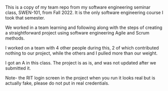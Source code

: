 This is a copy of my team repo from my software engineering seminar class, SWEN-101, from Fall 2022. It is the only software engineering course I took that semester. 

We worked in a team learning and following along with the steps of creating a straightforward project using software engineering Agile and Scrum methods. 

I worked on a team with 4 other people during this, 2 of which contributed nothing to our project, while the others and I pulled more than our weight. 

I got an A in this class. The project is as is, and was not updated after we submitted it.

Note- the RIT login screen in the project when you run it looks real but is actually fake, please do not put in real credentials. 
